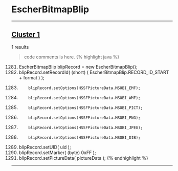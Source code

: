 # EscherBitmapBlip

***

## [Cluster 1](./1)
1 results
> code comments is here.
{% highlight java %}
1281. EscherBitmapBlip blipRecord = new EscherBitmapBlip();
1282. blipRecord.setRecordId( (short) ( EscherBitmapBlip.RECORD_ID_START + format ) );
1286.         blipRecord.setOptions(HSSFPictureData.MSOBI_EMF);
1289.         blipRecord.setOptions(HSSFPictureData.MSOBI_WMF);
1292.         blipRecord.setOptions(HSSFPictureData.MSOBI_PICT);
1295.         blipRecord.setOptions(HSSFPictureData.MSOBI_PNG);
1298.         blipRecord.setOptions(HSSFPictureData.MSOBI_JPEG);
1301.         blipRecord.setOptions(HSSFPictureData.MSOBI_DIB);
1305. blipRecord.setUID( uid );
1306. blipRecord.setMarker( (byte) 0xFF );
1307. blipRecord.setPictureData( pictureData );
{% endhighlight %}

***

